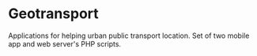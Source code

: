 # Geotransport
Applications for helping urban public transport location. Set of two mobile app and web server's PHP scripts.
